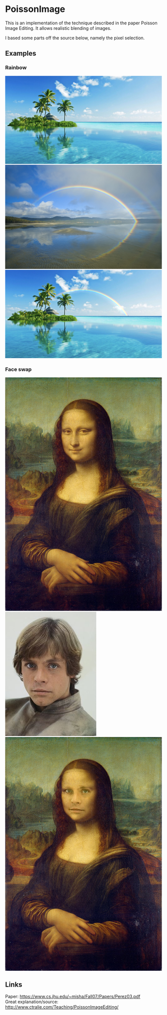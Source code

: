 # PoissonImage

This is an implementation of the technique described in the paper Poisson Image Editing. It allows realistic blending of images.

I based some parts off the source below, namely the pixel selection.

## Examples
### Rainbow
![](examples/rainbow/Tropical-Island-2.jpg)
![](examples/rainbow/rainbow.jpg)
![](examples/rainbow/tropical-rainbow.png)

### Face swap
![](examples/faceswap/mona-lisa.jpg)
![](examples/faceswap/markhamill.jpg)
![](examples/faceswap/swap.png)

## Links
Paper: https://www.cs.jhu.edu/~misha/Fall07/Papers/Perez03.pdf <br />
Great explanation/source: http://www.ctralie.com/Teaching/PoissonImageEditing/
